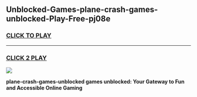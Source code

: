 
## Unblocked-Games-plane-crash-games-unblocked-Play-Free-pj08e
<h3>
<a href="https://premium76.site?title=plane-crash-games-unblocked&ref=18A1">CLICK TO PLAY</a></h3>
<hr>

<h3>
<a href="https://premium76.site?title=plane-crash-games-unblocked&ref=18A1">CLICK 2 PLAY</a>
  
</h3>

<a href="https://premium76.site?title=plane-crash-games-unblocked&ref=18A1"><img src="https://clearcache.store/games.png"></a>


**plane-crash-games-unblocked games unblocked: Your Gateway to Fun and Accessible Online Gaming**
